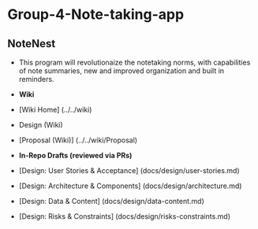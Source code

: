 # Group-4-Note-taking-app
## NoteNest
 - This program will revolutionaize the notetaking norms, with capabilities of note summaries, new and improved organization and built in reminders.

- **Wiki**

- [Wiki Home] (../../wiki)

- Design (Wiki)

- [Proposal (Wiki)] (../../wiki/Proposal)
 
- **In-Repo Drafts (reviewed via PRs)**

- [Design: User Stories & Acceptance] (docs/design/user-stories.md) 
- [Design: Architecture & Components] (docs/design/architecture.md) 
- [Design: Data & Content] (docs/design/data-content.md)
- [Design: Risks & Constraints] (docs/design/risks-constraints.md)
